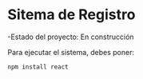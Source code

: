 <h1>Sitema de Registro</h1>

-Estado del proyecto: En construcción

Para ejecutar el sistema, debes poner:

```npm install react```
